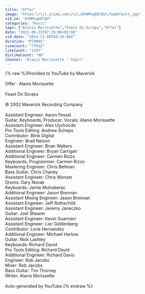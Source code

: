 ```yaml
---
title: "Offer"
image: "https:\/\/i.ytimg.com\/vi\/8YWMtg6OlDU\/hqdefault.jpg"
vid_id: "8YWMtg6OlDU"
categories: "Music"
tags: ["Alanis Morissette","Feast On Scraps","Offer"]
date: "2021-09-23T07:29:06+03:00"
vid_date: "2014-11-08T04:16:08Z"
duration: "PT4M4S"
viewcount: "77612"
likeCount: "1297"
dislikeCount: "98"
channel: "Alanis Morissette - Topic"
---
```

{% raw %}Provided to YouTube by Maverick<br /><br />Offer · Alanis Morissette<br /><br />Feast On Scraps<br /><br />℗ 2002 Maverick Recording Company<br /><br />Assistant  Engineer: Aaron Fessel<br />Guitar, Keyboards, Producer, Vocals: Alanis Morissette<br />Assistant  Engineer: Alex Uychocde<br />Pro  Tools  Editing: Andrew Scheps<br />Contributor: Blink Digital<br />Engineer: Brad Nelson<br />Assistant  Engineer: Brian Walters<br />Additional  Engineer: Bryan Carrigan<br />Additional  Engineer: Carmen Rizzo<br />Keyboards, Programmer: Carmen Rizzo<br />Mastering  Engineer: Chris Bellman<br />Bass  Guitar: Chris Chaney<br />Assistant  Engineer: Chris Wonzer<br />Drums: Gary Novak<br />Keyboards: Jamie Muhoberac<br />Additional  Engineer: Jason Brennan<br />Assistant  Mixing  Engineer: Jason Brennan<br />Assistant  Engineer: Jeff Rothschild<br />Assistant  Engineer: Jeremy Janeczko<br />Guitar: Joel Shearer<br />Assistant  Engineer: Kevin Guarnieri<br />Assistant  Engineer: Lior Goldenberg<br />Contributor: Lorie Hernandez<br />Additional  Engineer: Michael Harlow<br />Guitar: Nick Lashley<br />Keyboards: Richard David<br />Pro  Tools  Editing: Richard David<br />Additional  Engineer: Richard Davis<br />Engineer: Rob Jacobs<br />Mixer: Rob Jacobs<br />Bass  Guitar: Tim Thorney<br />Writer: Alanis Morissette<br /><br />Auto-generated by YouTube.{% endraw %}
